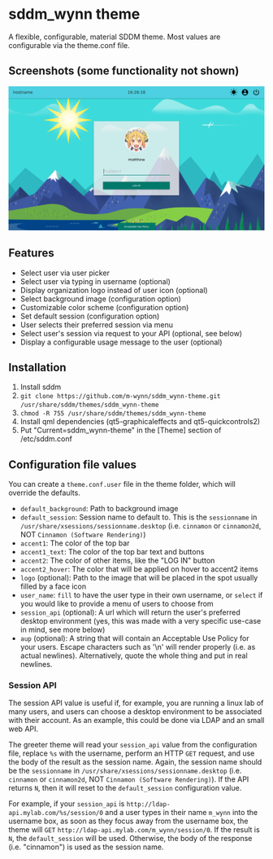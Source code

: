 sddm_wynn theme
===============

A flexible, configurable, material SDDM theme.  Most values are configurable via
the theme.conf file.

## Screenshots (some functionality not shown)

![Screenshot](screenshot.png)

## Features

* Select user via user picker
* Select user via typing in username (optional)
* Display organization logo instead of user icon (optional)
* Select background image (configuration option)
* Customizable color scheme (configuration option)
* Set default session (configuration option)
* User selects their preferred session via menu
* Select user's session via request to your API (optional, see below)
* Display a configurable usage message to the user (optional)

## Installation

1. Install sddm
2. `git clone https://github.com/m-wynn/sddm_wynn-theme.git /usr/share/sddm/themes/sddm_wynn-theme`
3. `chmod -R 755 /usr/share/sddm/themes/sddm_wynn-theme`
4. Install qml dependencies (qt5-graphicaleffects and qt5-quickcontrols2)
5. Put "Current=sddm_wynn-theme" in the [Theme] section of /etc/sddm.conf

## Configuration file values

You can create a `theme.conf.user` file in the theme folder, which will override
the defaults.

* `default_background`: Path to background image
* `default_session`: Session name to default to.  This is the `sessionname` in
  `/usr/share/xsessions/sessionname.desktop` (i.e. `cinnamon` or `cinnamon2d`,
  NOT `Cinnamon (Software Rendering)`)
* `accent1`: The color of the top bar
* `accent1_text`: The color of the top bar text and buttons
* `accent2`: The color of other items, like the "LOG IN" button
* `accent2_hover`: The color that will be applied on hover to accent2 items
* `logo` (optional): Path to the image that will be placed in the spot usually
  filled by a face icon
* `user_name`: `fill` to have the user type in their own username, or `select`
  if you would like to provide a menu of users to choose from
* `session_api` (optional): A url which will return the user's preferred
  desktop environment (yes, this was made with a very specific use-case in
  mind, see more below)
* `aup` (optional): A string that will contain an Acceptable Use Policy for
  your users.  Escape characters such as '\n' will render properly (i.e. as
  actual newlines).  Alternatively, quote the whole thing and put in real
  newlines.

### Session API

The session API value is useful if, for example, you are running a linux lab of
many users, and users can choose a desktop environment to be associated with
their account.  As an example, this could be done via LDAP and an small web API.

The greeter theme will read your `session_api` value from the configuration
file, replace `%s` with the username, perform an HTTP `GET` request, and use the
body of the result as the session name.  Again, the session name should be the
`sessionname` in `/usr/share/xsessions/sessionname.desktop` (i.e. `cinnamon` or
`cinnamon2d`, NOT `Cinnamon (Software Rendering)`).  If the API returns `N`,
then it will reset to the `default_session` configuration value.

For example, if your `session_api` is `http://ldap-api.mylab.com/%s/session/0`
and a user types in their name `m_wynn` into the username box, as soon as they
focus away from the username box, the theme will `GET`
`http://ldap-api.mylab.com/m_wynn/session/0`.  If the result is `N`, the
`default_session` will be used.  Otherwise, the body of the response (i.e.
"cinnamon") is used as the session name.

